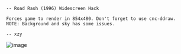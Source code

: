 ```
-- Road Rash (1996) Widescreen Hack

Forces game to render in 854x480. Don't forget to use cnc-ddraw.
NOTE: Background and sky has some issues.

-- xzy
```
![image](https://github.com/user-attachments/assets/5411974b-d7a9-41d0-941e-006495bfb009)
